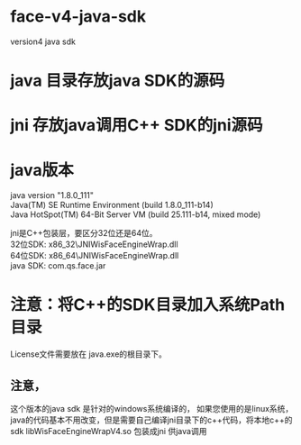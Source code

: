 # face-v4-java-sdk
version4 java sdk  

# java 目录存放java SDK的源码  
# jni 存放java调用C++ SDK的jni源码 

# java版本
java version "1.8.0_111"  
Java(TM) SE Runtime Environment (build 1.8.0_111-b14)  
Java HotSpot(TM) 64-Bit Server VM (build 25.111-b14, mixed mode)  

jni是C++包装层，要区分32位还是64位。   
32位SDK: x86_32\JNIWisFaceEngineWrap.dll  
64位SDK: x86_64\JNIWisFaceEngineWrap.dll  
java SDK: com.qs.face.jar    


# 注意：将C++的SDK目录加入系统Path目录

License文件需要放在 java.exe的根目录下。  

## 注意，
这个版本的java sdk 是针对的windows系统编译的，
如果您使用的是linux系统，java的代码基本不用改变，但是需要自己编译jni目录下的c++代码，将本地c++的sdk libWisFaceEngineWrapV4.so 包装成jni 供java调用


 